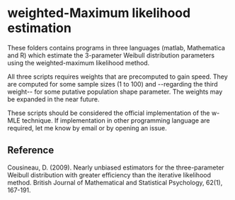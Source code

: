 # weighted-Maximum likelihood estimation

These folders contains programs in three languages
(matlab, Mathematica and R) which estimate the 
3-parameter Weibull distribution parameters using the
weighted-maximum likelihood method.

All three scripts requires weights that are precomputed
to gain speed. They are computed for some sample sizes 
(1 to 100) and --regarding the third weight-- for some
putative population shape parameter. The weights may 
be expanded in the near future.

These scripts should be considered the official implementation
of the w-MLE technique. If implementation in other programming 
language are required, let me know by email or by opening
an issue. 

## Reference

Cousineau, D. (2009). Nearly unbiased estimators 
	for the three-parameter Weibull distribution 
	with greater efficiency than the iterative 
	likelihood method. British Journal of Mathematical 
	and Statistical Psychology, 62(1), 167-191.
